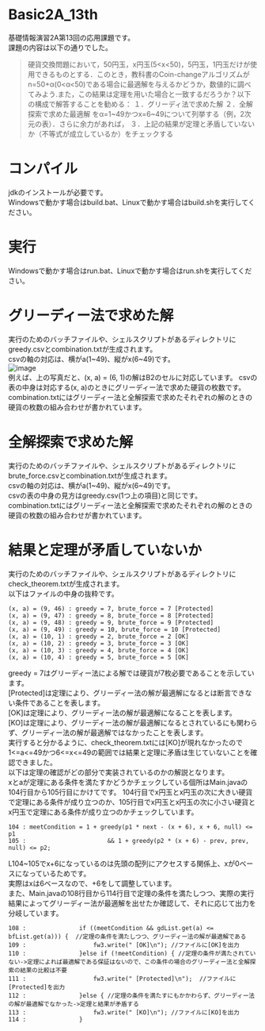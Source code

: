 # Basic2A_13th
基礎情報演習2A第13回の応用課題です。  
課題の内容は以下の通りでした。  
>硬貨交換問題において，50円玉，x円玉(5<x<50)，5円玉，1円玉だけが使用できるものとする．このとき，教科書のCoin-changeアルゴリズムがn=50+α(0<α<50)である場合に最適解を与えるかどうか，数値的に調べてみよう.また，この結果は定理を用いた場合と一致するだろうか？以下の構成で解答することを勧める：  １．グリーディ法で求めた解  ２．全解探索で求めた最適解  をα=1\~49かつx=6\~49について列挙する（例，2次元の表）．さらに余力があれば，  ３．上記の結果が定理と矛盾していないか（不等式が成立しているか）をチェックする
# コンパイル
jdkのインストールが必要です。  
Windowsで動かす場合はbuild.bat、Linuxで動かす場合はbuild.shを実行してください。  
# 実行
Windowsで動かす場合はrun.bat、Linuxで動かす場合はrun.shを実行してください。  
# グリーディー法で求めた解
実行のためのバッチファイルや、シェルスクリプトがあるディレクトリにgreedy.csvとcombination.txtが生成されます。  
csvの軸の対応は、横がa(1\~49)、縦がx(6\~49)です。  
![image](https://user-images.githubusercontent.com/49583698/104482706-9686a400-560a-11eb-86a3-97ba35d25a6d.png)  
例えば、上の写真だと、(x, a) = (6, 1)の解はB2のセルに対応しています。
csvの表の中身は対応する(x, a)のときにグリーディー法で求めた硬貨の枚数です。  
combination.txtにはグリーディー法と全解探索で求めたそれぞれの解のときの硬貨の枚数の組み合わせが書かれています。
# 全解探索で求めた解
実行のためのバッチファイルや、シェルスクリプトがあるディレクトリにbrute_force.csvとcombination.txtが生成されます。  
csvの軸の対応は、横がa(1\~49)、縦がx(6\~49)です。  
csvの表の中身の見方はgreedy.csv(1つ上の項目)と同じです。  
combination.txtにはグリーディー法と全解探索で求めたそれぞれの解のときの硬貨の枚数の組み合わせが書かれています。
# 結果と定理が矛盾していないか
実行のためのバッチファイルや、シェルスクリプトがあるディレクトリにcheck_theorem.txtが生成されます。  
以下はファイルの中身の抜粋です。  
```
(x, a) = (9, 46) : greedy = 7, brute_force = 7 [Protected]
(x, a) = (9, 47) : greedy = 8, brute_force = 8 [Protected]
(x, a) = (9, 48) : greedy = 9, brute_force = 9 [Protected]
(x, a) = (9, 49) : greedy = 10, brute_force = 10 [Protected]
(x, a) = (10, 1) : greedy = 2, brute_force = 2 [OK]
(x, a) = (10, 2) : greedy = 3, brute_force = 3 [OK]
(x, a) = (10, 3) : greedy = 4, brute_force = 4 [OK]
(x, a) = (10, 4) : greedy = 5, brute_force = 5 [OK]
```
greedy = 7はグリーディー法による解では硬貨が7枚必要であることを示しています。  
[Protected]は定理により、グリーディー法の解が最適解になるとは断言できない条件であることを表します。  
[OK]は定理により、グリーディー法の解が最適解になることを表します。  
[KO]は定理により、グリーディー法の解が最適解になるとされているにも関わらず、グリーディー法の解が最適解ではなかったことを表します。  
実行すると分かるように、check_theorem.txtには[KO]が現れなかったので1<=a<=49かつ6<=x<=49の範囲では結果と定理に矛盾は生じていないことを確認できました。  
以下は定理の確認がどの部分で実装されているのかの解説となります。  
xとaが定理にある条件を満たすかどうかチェックしている個所はMain.javaの104行目から105行目にかけてです。
104行目でx円玉とx円玉の次に大きい硬貨で定理にある条件が成り立つのか、105行目でx円玉とx円玉の次に小さい硬貨とx円玉で定理にある条件が成り立つのかチェックしています。  
```
104 : meetCondition = 1 + greedy(p1 * next - (x + 6), x + 6, null) <= p1
105 :						&& 1 + greedy(p2 * (x + 6) - prev, prev, null) <= p2;
```
L104\~105でx+6になっているのは先頭の配列にアクセスする関係上、xが0ベースになっているためです。  
実際はxは6ベースなので、+6をして調整しています。  
また、Main.javaの108行目から114行目で定理の条件を満たしつつ、実際の実行結果によってグリーディー法が最適解を出せたか確認して、それに応じて出力を分岐しています。  
```
108 :				if ((meetCondition && gdList.get(a) <= bfList.get(a))) {  //定理の条件を満たしつつ、グリーディー法の解が最適解である
109 :					fw3.write(" [OK]\n"); //ファイルに[OK]を出力
110 :				}else if (!meetCondition) { //定理の条件が満たされていない->定理によれば最適解である保証はないので、この条件の場合のグリーディー法と全解探索の結果の比較は不要
111 :					fw3.write(" [Protected]\n");  //ファイルに[Protected]を出力
112 :				}else { //定理の条件を満たすにもかかわらず、グリーディー法の解が最適解でなかった->定理と結果が矛盾する
113 :					fw3.write(" [KO]\n"); //ファイルに[KO]を出力
114 :				}
```
